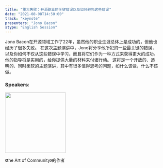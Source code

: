 ```yaml
---
title: "重大失败：开源职业的关键错误以及如何避免这些错误"
date: "2021-08-08T14:50:00"
track: "keynote"
presenters: "Jono Bacon"
stype: "English Session"
---
```

Jono Bacon在开源领域工作了22年，虽然他的职业生涯总体上是成功的，但他也经历了很多失败。
在这次主题演讲中，Jono将分享他所犯的一些最关键的错误，以及你如何不仅从这些错误中学习，而且将它们作为一种方式来获得更大的成功。他的指导将是实用的，给你提供大量的材料来付诸行动。
这将是一个开放的、透明的、同时柔软的主题演讲，其中有很多值得思考的问题，如什么该做，什么不该做。

### Speakers:

<img src="images/speaker/Jono-Bacon.png" width="200"/>

《the Art of Community》的作者

